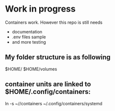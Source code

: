 # Work in progress

Containers work. However this repo is still needs 
- documentation
- .env files sample
- and more testing

## My folder structure is as following

$HOME/<repo>
$HOME/volumes

## container units are linked to $HOME/.config/containers:

ln -s ~/<repo>/containers ~/.config/containers/systemd
